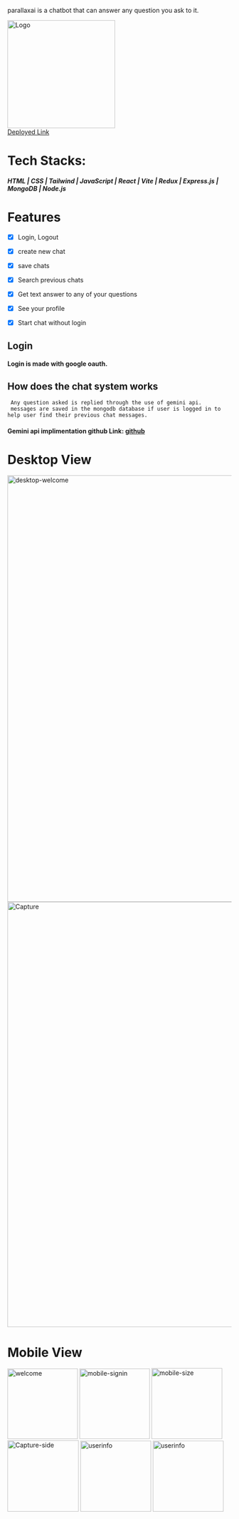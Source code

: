 parallaxai is a chatbot that can answer any question you ask to it.
</p>  <img width="242" alt="Logo" src="https://github.com/MMonu01/parallaxai-iq/assets/112859151/de49ba2e-aafa-4cdd-aa73-18b994dc8c31">

  <div ><a href="https://parallaxai-iq.cyclic.app">Deployed Link</a></div>
  


# Tech Stacks:
##### HTML  |  CSS  |  Tailwind  |  JavaScript  |  React  |  Vite  |  Redux  |  Express.js  |  MongoDB  |  Node.js
   
# Features
  - [x] Login, Logout
   - [x] create new chat
   - [x] save chats
   - [x] Search previous chats
   - [x] Get text answer to any of your questions
   - [x] See your profile
   - [x] Start chat without login
   

   
   ## Login
   #### Login is made with google oauth.
   

  
   ## How does the chat system works
     Any question asked is replied through the use of gemini api.
     messages are saved in the mongodb database if user is logged in to help user find their previous chat messages.
   #### Gemini api implimentation github Link: <a href="https://github.com/MMonu01/geminiai">github</a>

   # Desktop View
   <img width="957" alt="desktop-welcome" src="https://github.com/MMonu01/parallaxai-iq/assets/112859151/8380abbb-6a1b-49e4-987f-030ca2b375c4">
   <img width="954" alt="Capture" src="https://github.com/MMonu01/parallaxai-iq/assets/112859151/4b422565-c4ba-4351-8a38-3318fc6e3c09">

# Mobile View

<img width="158" alt="welcome" src="https://github.com/MMonu01/parallaxai-iq/assets/112859151/10353f60-dadf-49a6-82be-f31eaad0baca">
<img width="158" alt="mobile-signin" src="https://github.com/MMonu01/parallaxai-iq/assets/112859151/58582854-fccb-4505-a306-5ce02b994fa5">
<img width="159" alt="mobile-size" src="https://github.com/MMonu01/parallaxai-iq/assets/112859151/4c572e8e-78a7-4020-b206-7627c231b65f">

<img width="160" alt="Capture-side" src="https://github.com/MMonu01/parallaxai-iq/assets/112859151/c12d45e6-9bde-4ba6-803c-f053f7e5cb26">
<img width="159" alt="userinfo" src="https://github.com/MMonu01/parallaxai-iq/assets/112859151/cb3b5386-e8f4-4646-9aba-4634ab018df7">
<img width="159" alt="userinfo" src="https://github.com/MMonu01/parallaxai-iq/assets/112859151/eac6116e-e785-47b2-b543-10df8c20efc9">

